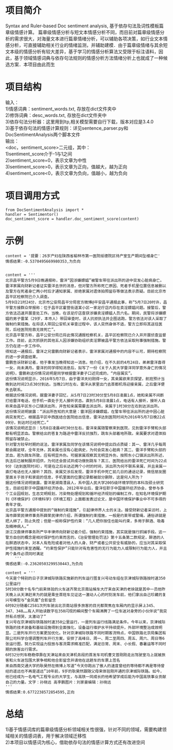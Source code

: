 # 项目简介  
Syntax and Ruler-based Doc sentiment analysis, 基于依存句法及词性模板篇章级情感计算。
篇章级情感分析与短文本情感分析不同，而目前对篇章级情感分析的需求很大，对海量文本进行篇章情绪分析，可以辅助各项决策，如行业文本情感分析，可直接辅助相关行业的情绪监测，并辅助建模．由于篇章级情绪与其余短文本级的情感分析有较大差异，基于学习的情感分析算法又受限于标注语料，因此，基于领域情感词典与依存句法规则的情感分析方法情绪分析上也就成了一种候选方案．本项目由此而生
# 项目结构
输入：  
1)情感词典：sentiment_words.txt, 存放在dict文件夹中  
2)修饰词典：desc_words.txt, 存放在dict文件夹中  
3)依存句法分析器：这里用到ltp,相关模型需要自行下载，版本对应是3.4.0  
3)基于依存句法的情感计算规则：详见sentence_parser.py和DocSentimentAnalysis两个脚本文件  
输出：  
<doc，sentiment_score>二元组，其中：  
1)sentiment_score介于-1与1之间  
2)sentiment_score=0，表示文章为中性  
3)sentiment_score>0，表示文章为正向，值越大，越为正向  
4)sentiment_score<0，表示文章为负向，值越小，越为负向  

# 项目调用方式
    from DocSentimentAnalysis import *
    handler = Sentimentor()
    doc_sentiment_score = handler.doc_sentiment_score(content)
# 示例
    content = '提要：26岁产妇在陕西省榆林市第一医院绥德院区待产室生产期间坠楼身亡'
    情感结果:-0.5370495669980353,为负向
    
    
    content = '''
    北京昌平警方5月9日晚通报称，雷洋“因涉嫌嫖娼”被警车带往派出所的途中突发心脏病身亡。
    雷洋家属向财新记者证实雷洋去世的消息，但对警方所称死亡原因、死者手机里位置信息被删以及警方在死者身亡两小时后才通知家属、拒绝家属对遗体拍照留存等做法表示质疑。目前北京市昌平区检察院已介入调查。
    5月9日21时24分，北京市公安局昌平分局官方微博@平安昌平通报此事，称“5月7日20时许，昌平警方接群众举报称：位于昌平区霍营街道某小区一家足疗店内存在卖淫嫖娼问题。接警后，警方依法迅速开展查处工作。当晚，在该足疗店查获涉嫌卖淫嫖娼人员六名。期间，民警将涉嫌嫖娼的男子雷某（29岁，本市人）带回审查时，该人抗拒执法并企图逃跑，警方依法对该人采取了强制约束措施。在将该人带回公安机关审查过程中，该人突然身体不适，警方立即将其送往医院，后经医院抢救无效死亡”。
    北京昌平警方称，昌平公安分局已将此情况通报检察机关，昌平区检察院已介入并开展侦查监督工作。目前，此次抓获的其他五人因涉嫌协助组织卖淫罪被昌平警方依法采取刑事强制措施。警方仍在进一步工作中。
    得知这一通报后，雷洋之兄雷鹏向财新记者表示，雷洋家属对通报中的内容不认可，期待检察院的进一步调查结果。
    雷鹏告诉财新记者，他于事发当晚得知这一消息。他介绍，在不久前的4月24日，弟弟雷洋喜得一女，尚未满月。雷洋的同学得知消息后，拟写了一份《关于人民大学雷洋同学意外身亡的情况说明》，雷鹏称这份情况说明是同学根据雷洋妻子口述完成的，“内容属实”。
    这份情况说明显示，2016年5月7日，由于雷洋夫妇刚得一女，其亲属欲来京探望，航班预计当晚到达时间23点30分到达。当晚21时左右，雷洋从家里出门去首都机场迎接亲属，之后雷洋便失去联系。
    根据这份情况说明，据雷洋妻子回忆，从5月7日23时30分至5月8日凌晨1点，她和亲属不间断打给雷洋电话，但手机一直处于无人接听状态。直到5月8日凌晨1点，电话有人接听，接听人自称来自昌平区东小口镇派出所，并告知亲属需要去派出所，亲属于1时30分左右到达派出所。
    这份情况说明披露：“派出所告知的大意是：雷洋因涉嫌嫖娼，在警车带往派出所的途中因心脏病突发死亡。根据昌平区中西医结合医院给出信息，雷洋达到医院时间为2016年5月7日晚22点09分，到达时已经死亡。”
    该情况说明还显示：5月8日凌晨4时30分左右，雷洋亲属随警察来到医院，见到雷洋手臂和头部都有明显淤血。警察给出的答复为路途中雷洋反抗强烈，跳车头部着地所致。亲属要求对遗体拍照留存被禁止。
    针对警方较早时期的说法，雷洋家属及同学在该情况说明中提出四点质疑：其一、雷洋几乎每周都会踢足球，全年无休，其亲属也没有心脏病史，为何会突发心脏病？其二、雷洋手臂和头部的淤血，若为跳车所致，应有明显外伤。可据家属观察其无明显外伤，按照东小口镇派出所所述，执法后已被制服并招供，为何还会尝试并成功做到跳车？其三、医院给出的雷洋死亡时间为22点9分（达到医院时间），可是在之后长达近两个小时的时间，派出所为何不联系亲属，并且亲属一直打电话也无人接听？其四、亲属交涉后发现，雷洋手机中死亡前几日的通话记录，微信朋友圈里面关于孩子和家庭的信息，手机里面的位置记录都被部分删除，这是何人所为？
    据这份情况说明披露，雷洋是湖南澧县人，系中国人民大学2005级环境学院的本科及硕士研究生，目前任职于中国循环经济协会。2012年毕业后，雷洋任职于中国循环经济协会，曾参与多个工业园规划，生态文明规划，污染物处理规划和循环经济规划的编制工作，在知名环境保护期刊《环境保护》《环境科学》《环境工程》上面都发表过论文，是中国环境保护事业中不可多得的青年才俊。
    北京昌平警方通报中提到的“强制约束措施”，引起律师界人士的关注。接受财新记者采访时，上海市薛荣民律师事务所薛荣民律师介绍，所谓强制约束措施，一般是约束带或警绳，通俗讲就是把人绑了，防止失控；但是一般称保护性约束：“几人把你按住也能叫约束，多用于醉酒、吸毒及精神病人。”
    浙江汉鼎律师事务所严华丰律师向财新记者介绍，强制约束措施，其实就是强行抓捕手段。这一警方自创的概念是相对保护性约束而言的，《治安管理处罚法》第十五条第二款规定，醉酒的人在醉酒状态中，对本人有危险或者对他人的人身、财产或者公共安全有威胁的，应当对其采取保护性措施约束至酒醒。“约束性保护”只能针对有危害性的无行为能力人或限制行为能力人，并且两个条件必须同时满足
        '''
    情感结果:-0.23620503299530443,为负向
    
    content = '''
    今天是个特别的日子京津城际铁路实施新的列车运行图复兴号动车组在京津城际铁路按时速350公里运行
    5时30分数十名专门前来体验的火车迷齐聚北京南站候车大厅来自天津的老徐就是其中一员他昨天晚上从天津赶来为的就是乘坐首班车见证这一激动人心的时刻发车前，他们拿出自己珍藏的复兴号模型与“金凤凰”合影留念
    6时02分随着C2581次列车驶出北京南站很多旅客的目光都聚焦在车厢内的显示屏上345、347、348……有人开始读数字在350闪现的瞬间整个车厢沸腾了一位车迷对身旁的小伙伴说“我突然有点想哭，太激动了”
    复兴号在京津城际铁路按时速350公里运行，一是列车运行线路满足条件。今年以来，京津城际铁路的技术装备和基础设施得到全面强化，设备运行维护水平持续提升，外部环境整治成效明显。二是列车开行方案更加优化。针对京津城际铁路不同时期客流特点，中国铁路北京局集团有限公司科学合理调整列车开行方案，安排了高峰日、周一、周二至周四、周五、周六、周日等6张运行图，努力实现运力投放与客流需求精准匹配，满足日常、周末、小长假、春暑运等不同时期的旅客出行需求。
    6时32分列车稳稳停靠在天津站来自天津机务段的首发车司机曹文普刚刚走出驾驶室马上就被旅客和火车迷包围大家争相和他合影留念并请他在这趟车的车票上签名
    来自西南交通大学的耿昊然在微博上写道“今天你跑出了傲人的速度曾经的等待都不再是等待曾经的遥远也不再是遥远”10年前，9岁的耿昊然跟随父母来体验刚开通的京津城际铁路。如今，他已经成为一名电气工程专业的大学生，与高铁一同成长的他希望学成后能为中国高铁事业贡献自己的力量。文字：孙晓远 高李鹏图片：刘家豪编辑：孙晓远
    '''
    情感结果:0.6772238572854595,正向

# 总结
1)基于情感词库的篇章级情感分析领域相关性很强，针对不同的领域，需要构建领域相关的情感词表，用于解决领域迁移性  
2)本项目以情感词为核心，借助依存句法的情感计算方式还有改进空间


